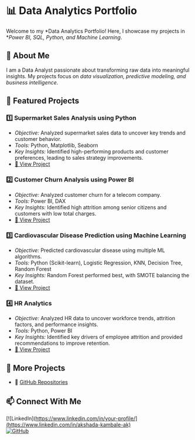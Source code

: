 # 📊 Data Analytics Portfolio  
Welcome to my *Data Analytics Portfolio! Here, I showcase my projects in **Power BI, SQL, Python, and Machine Learning*.  

## 🔹 About Me  
I am a Data Analyst passionate about transforming raw data into meaningful insights. My projects focus on *data visualization, predictive modeling, and business intelligence*.  

## 🚀 Featured Projects  

### 1️⃣ Supermarket Sales Analysis using Python  
- *Objective:* Analyzed supermarket sales data to uncover key trends and customer behavior.  
- *Tools:* Python, Matplotlib, Seaborn  
- *Key Insights:* Identified high-performing products and customer preferences, leading to sales strategy improvements.  
- [🔗 View Project](https://github.com/Akshadakambale/Python_project) 

### 2️⃣ Customer Churn Analysis using Power BI  
- *Objective:* Analyzed customer churn for a telecom company.  
- *Tools:* Power BI, DAX  
- *Key Insights:* Identified high attrition among senior citizens and customers with low total charges.  
- [🔗 View Project](https://github.com/Akshadakambale/powerbi_project)

### 3️⃣ Cardiovascular Disease Prediction using Machine Learning  
- *Objective:* Predicted cardiovascular disease using multiple ML algorithms.  
- *Tools:* Python (Scikit-learn), Logistic Regression, KNN, Decision Tree, Random Forest  
- *Key Insights:* Random Forest performed best, with SMOTE balancing the dataset.  
- [🔗 View Project](https://github.com/Akshadakambale/Machine_Learning_project)

### 4️⃣ HR Analytics  
- *Objective:* Analyzed HR data to uncover workforce trends, attrition factors, and performance insights.  
- *Tools:* Python, Power BI  
- *Key Insights:* Identified key drivers of employee attrition and provided recommendations to improve retention.  
- [🔗 View Project](https://github.com/Akshadakambale/HR-ANALYTICS-DASHBOARD)

## 📂 More Projects  
- 🔹 [GitHub Repositories](https://github.com/Akshadakambale?tab=repositories)  

## 📫 Connect With Me  
[![LinkedIn](https://www.linkedin.com/in/your-profile/](https://www.linkedin.com/in/akshada-kambale-ak)  
[![GitHub](https://img.shields.io/badge/GitHub-Profile-black?style=flat&logo=github)](https://github.com/Akshadakambale)

